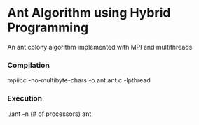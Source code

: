 # Ant Algorithm using Hybrid Programming
An ant colony algorithm implemented with MPI and multithreads

### Compilation
mpiicc -no-multibyte-chars -o ant ant.c -lpthread

### Execution
./ant -n (# of processors) ant
